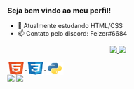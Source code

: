 ### Seja bem vindo ao meu perfil!

- 🌱 Atualmente estudando HTML/CSS
- 📫 Contato pelo discord: Feizer#6684

<div align="center">
  <a href="https://github.com/VBSX">
  <img height="180em" src="https://github-readme-stats.vercel.app/api?username=VBSX&show_icons=true&theme=synthwave&include_all_commits=true&count_private=true"/>
  <img height="180em" src="https://github-readme-stats.vercel.app/api/top-langs/?username=VBSX&layout=compact&langs_count=7&theme=synthwave"/>
</div>
  <div style="display: inline_block"><br>
<!--   <img align="center" alt="vbsx-Js" height="30" width="40" src="https://raw.githubusercontent.com/devicons/devicon/master/icons/javascript/javascript-plain.svg"> -->
<!--   <img align="center" alt="vbsx-React" height="30" width="40" src="https://raw.githubusercontent.com/devicons/devicon/master/icons/react/react-original.svg"> -->
  <img align="center" alt="vbsx-HTML" height="30" width="40" src="https://raw.githubusercontent.com/devicons/devicon/master/icons/html5/html5-original.svg">
  <img align="center" alt="vbsx-CSS" height="30" width="40" src="https://raw.githubusercontent.com/devicons/devicon/master/icons/css3/css3-original.svg">
  <img align="center" alt="vbsx-Python" height="30" width="40" src="https://raw.githubusercontent.com/devicons/devicon/master/icons/python/python-original.svg">
</div> 
 
  <div>
      <a href="https://www.linkedin.com/in/oak-inc-0748a5223/" target="_blank"><img src="https://img.shields.io/badge/-LinkedIn-%230077B5?style=for-the-badge&logo=linkedin&logoColor=white" target="_blank"></a>
     <a href="https://discord.gg/9SKWuFYp9N" target="_blank"><img src="https://img.shields.io/badge/Discord-7289DA?style=for-the-badge&logo=discord&logoColor=white" target="_blank"></a>
    
  </div>
